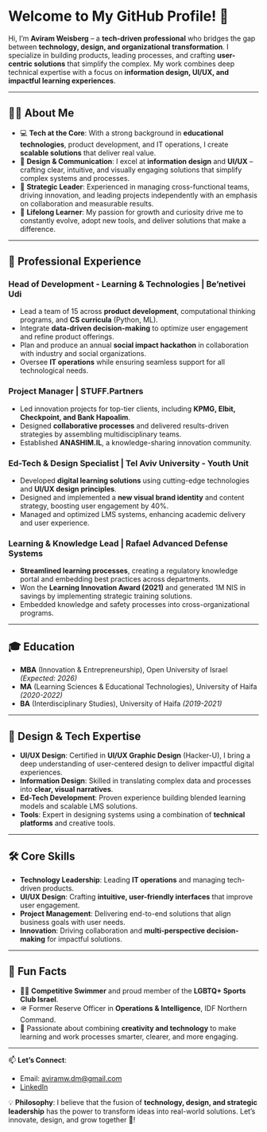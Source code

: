 # Welcome to My GitHub Profile! 👋  

Hi, I’m **Aviram Weisberg** – a **tech-driven professional** who bridges the gap between **technology, design, and organizational transformation**. I specialize in building products, leading processes, and crafting **user-centric solutions** that simplify the complex. My work combines deep technical expertise with a focus on **information design, UI/UX, and impactful learning experiences**.

---

## 👨‍💻 About Me  

- 💻 **Tech at the Core**: With a strong background in **educational technologies**, product development, and IT operations, I create **scalable solutions** that deliver real value.  
- 🎨 **Design & Communication**: I excel at **information design** and **UI/UX** – crafting clear, intuitive, and visually engaging solutions that simplify complex systems and processes.  
- 🚀 **Strategic Leader**: Experienced in managing cross-functional teams, driving innovation, and leading projects independently with an emphasis on collaboration and measurable results.  
- 🌱 **Lifelong Learner**: My passion for growth and curiosity drive me to constantly evolve, adopt new tools, and deliver solutions that make a difference.  

---

## 💼 Professional Experience  

### **Head of Development - Learning & Technologies | Be’netivei Udi**  
- Lead a team of 15 across **product development**, computational thinking programs, and **CS curricula** (Python, ML).  
- Integrate **data-driven decision-making** to optimize user engagement and refine product offerings.  
- Plan and produce an annual **social impact hackathon** in collaboration with industry and social organizations.  
- Oversee **IT operations** while ensuring seamless support for all technological needs.  

### **Project Manager | STUFF.Partners**  
- Led innovation projects for top-tier clients, including **KPMG, Elbit, Checkpoint, and Bank Hapoalim**.  
- Designed **collaborative processes** and delivered results-driven strategies by assembling multidisciplinary teams.  
- Established **ANASHIM.IL**, a knowledge-sharing innovation community.  

### **Ed-Tech & Design Specialist | Tel Aviv University - Youth Unit**  
- Developed **digital learning solutions** using cutting-edge technologies and **UI/UX design principles**.  
- Designed and implemented a **new visual brand identity** and content strategy, boosting user engagement by 40%.  
- Managed and optimized LMS systems, enhancing academic delivery and user experience.  

### **Learning & Knowledge Lead | Rafael Advanced Defense Systems**  
- **Streamlined learning processes**, creating a regulatory knowledge portal and embedding best practices across departments.  
- Won the **Learning Innovation Award (2021)** and generated 1M NIS in savings by implementing strategic training solutions.  
- Embedded knowledge and safety processes into cross-organizational programs.  

---

## 🎓 Education  

- **MBA** (Innovation & Entrepreneurship), Open University of Israel *(Expected: 2026)*  
- **MA** (Learning Sciences & Educational Technologies), University of Haifa *(2020-2022)*  
- **BA** (Interdisciplinary Studies), University of Haifa *(2019-2021)*  

---

## 🎨 Design & Tech Expertise  

- **UI/UX Design**: Certified in **UI/UX Graphic Design** (Hacker-U), I bring a deep understanding of user-centered design to deliver impactful digital experiences.  
- **Information Design**: Skilled in translating complex data and processes into **clear, visual narratives**.  
- **Ed-Tech Development**: Proven experience building blended learning models and scalable LMS solutions.  
- **Tools**: Expert in designing systems using a combination of **technical platforms** and creative tools.  

---

## 🛠 Core Skills  

- **Technology Leadership**: Leading **IT operations** and managing tech-driven products.  
- **UI/UX Design**: Crafting **intuitive, user-friendly interfaces** that improve user engagement.  
- **Project Management**: Delivering end-to-end solutions that align business goals with user needs.  
- **Innovation**: Driving collaboration and **multi-perspective decision-making** for impactful solutions.  

---

## 🌟 Fun Facts  

- 🏊‍♂️ **Competitive Swimmer** and proud member of the **LGBTQ+ Sports Club Israel**.  
- 🪖 Former Reserve Officer in **Operations & Intelligence**, IDF Northern Command.  
- 🎨 Passionate about combining **creativity and technology** to make learning and work processes smarter, clearer, and more engaging.  

---

📫 **Let’s Connect**:  
- Email: [aviramw.dm@gmail.com](mailto:aviramw.dm@gmail.com)  
- [LinkedIn](https://linkedin.com/in/your-link-here)  

💡 **Philosophy**: I believe that the fusion of **technology, design, and strategic leadership** has the power to transform ideas into real-world solutions. Let’s innovate, design, and grow together 🚀!  
